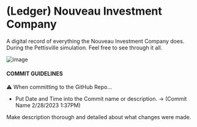 # (Ledger) Nouveau Investment Company

A digital record of everything the Nouveau Investment Company does. During the Pettisville simulation. Feel free to see through it all. 

![image](https://user-images.githubusercontent.com/125587294/221954484-8d680cb0-0020-4762-b778-4821f9780f79.png)

#### COMMIT GUIDELINES

⚠ When committing to the GitHub Repo...

* Put Date and Time into the Commit name or description. -> (Commit Name 2/28/2023 1:37PM)

Make description thorough and detailed about what changes were made.
